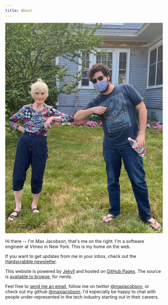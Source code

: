 ```yaml
---
title: About
---
```


![Me visiting my grandma](/img/max.jpg)

Hi there -- I'm Max Jacobson, that's me on the right.
I'm a software engineer at Vimeo in New York.
This is my home on the web.

If you want to get updates from me in your inbox, check out the [Hardscrabble newsletter](/newsletter).

This website is powered by [Jekyll] and hosted on [GitHub Pages].
The source is [available to browse][blog-source], for nerds.

Feel free to [send me an email](mailto:max@hardscrabble.net), follow me on twitter [@maxjacobson](https://twitter.com/maxjacobson), or check out my github [@maxjacobson](https://github.com/maxjacobson).
I'd especially be happy to chat with people under-represented in the tech industry starting out in their careers.

[Jekyll]: http://jekyllrb.com/
[GitHub Pages]: https://pages.github.com/
[blog-source]: https://github.com/hardscrabble/hardscrabble.github.io
